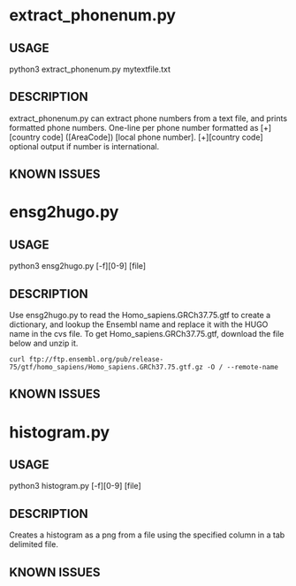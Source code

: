 
# extract_phonenum.py

## USAGE
python3 extract_phonenum.py mytextfile.txt

## DESCRIPTION
extract_phonenum.py can extract phone numbers from a text file, and prints formatted phone numbers.
One-line per phone number formatted as [+][country code] ([AreaCode]) [local phone number]. [+][country code] optional output if number is international. 

## KNOWN ISSUES


# ensg2hugo.py

## USAGE
python3 ensg2hugo.py [-f][0-9] [file]

## DESCRIPTION
Use ensg2hugo.py to read the Homo_sapiens.GRCh37.75.gtf to create a dictionary, and lookup the Ensembl name and replace it with the HUGO name in the cvs file. 
To get Homo_sapiens.GRCh37.75.gtf, download the file below and unzip it.
```
curl ftp://ftp.ensembl.org/pub/release-75/gtf/homo_sapiens/Homo_sapiens.GRCh37.75.gtf.gz -O / --remote-name
```

## KNOWN ISSUES


# histogram.py

## USAGE
python3 histogram.py [-f][0-9] [file]

## DESCRIPTION
Creates a histogram as a png from a file using the specified column in a tab delimited file.

## KNOWN ISSUES
